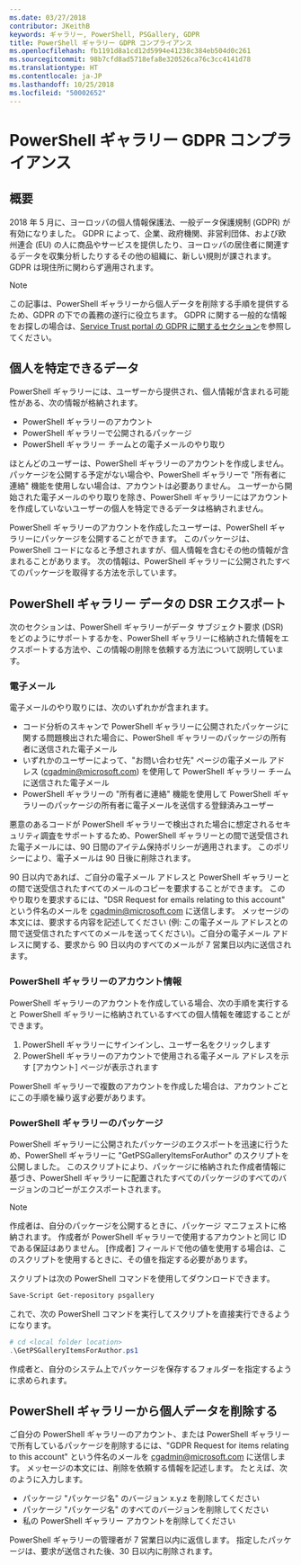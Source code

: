 ```yaml
---
ms.date: 03/27/2018
contributor: JKeithB
keywords: ギャラリー, PowerShell, PSGallery, GDPR
title: PowerShell ギャラリー GDPR コンプライアンス
ms.openlocfilehash: fb1191d8a1cd12d5994e41238c384eb504d0c261
ms.sourcegitcommit: 98b7cfd8ad5718efa8e320526ca76c3cc4141d78
ms.translationtype: HT
ms.contentlocale: ja-JP
ms.lasthandoff: 10/25/2018
ms.locfileid: "50002652"
---
```

# <a name="powershell-gallery-gdpr-compliance"></a>PowerShell ギャラリー GDPR コンプライアンス

## <a name="overview"></a>概要

2018 年 5 月に、ヨーロッパの個人情報保護法、一般データ保護規制 (GDPR) が有効になりました。
GDPR によって、企業、政府機関、非営利団体、および欧州連合 (EU) の人に商品やサービスを提供したり、ヨーロッパの居住者に関連するデータを収集分析したりするその他の組織に、新しい規則が課されます。
GDPR は現住所に関わらず適用されます。

> [!NOTE]
> この記事は、PowerShell ギャラリーから個人データを削除する手順を提供するため、GDPR の下での義務の遂行に役立ちます。 GDPR に関する一般的な情報をお探しの場合は、[Service Trust portal の GDPR に関するセクション](https://servicetrust.microsoft.com/ViewPage/GDPRGetStarted)を参照してください。

## <a name="personally-identifiable-data"></a>個人を特定できるデータ

PowerShell ギャラリーには、ユーザーから提供され、個人情報が含まれる可能性がある、次の情報が格納されます。

- PowerShell ギャラリーのアカウント
- PowerShell ギャラリーで公開されるパッケージ
- PowerShell ギャラリー チームとの電子メールのやり取り

ほとんどのユーザーは、PowerShell ギャラリーのアカウントを作成しません。
パッケージを公開する予定がない場合や、PowerShell ギャラリーで "所有者に連絡" 機能を使用しない場合は、アカウントは必要ありません。
ユーザーから開始された電子メールのやり取りを除き、PowerShell ギャラリーにはアカウントを作成していないユーザーの個人を特定できるデータは格納されません。

PowerShell ギャラリーのアカウントを作成したユーザーは、PowerShell ギャラリーにパッケージを公開することができます。
このパッケージは、PowerShell コードになると予想されますが、個人情報を含むその他の情報が含まれることがあります。
次の情報は、PowerShell ギャラリーに公開されたすべてのパッケージを取得する方法を示しています。

## <a name="dsr-export-of-powershell-gallery-data"></a>PowerShell ギャラリー データの DSR エクスポート

次のセクションは、PowerShell ギャラリーがデータ サブジェクト要求 (DSR) をどのようにサポートするかを、PowerShell ギャラリーに格納された情報をエクスポートする方法や、この情報の削除を依頼する方法について説明しています。

### <a name="email"></a>電子メール

電子メールのやり取りには、次のいずれかが含まれます。

- コード分析のスキャンで PowerShell ギャラリーに公開されたパッケージに関する問題検出された場合に、PowerShell ギャラリーのパッケージの所有者に送信された電子メール
- いずれかのユーザーによって、"お問い合わせ先" ページの電子メール アドレス ([cgadmin@microsoft.com](mailto:cgadmin@microsoft.com)) を使用して PowerShell ギャラリー チームに送信された電子メール
- PowerShell ギャラリーの "所有者に連絡" 機能を使用して PowerShell ギャラリーのパッケージの所有者に電子メールを送信する登録済みユーザー

悪意のあるコードが PowerShell ギャラリーで検出された場合に想定されるセキュリティ調査をサポートするため、PowerShell ギャラリーとの間で送受信された電子メールには、90 日間のアイテム保持ポリシーが適用されます。
このポリシーにより、電子メールは 90 日後に削除されます。

90 日以内であれば、ご自分の電子メール アドレスと PowerShell ギャラリーとの間で送受信されたすべてのメールのコピーを要求することができます。
このやり取りを要求するには、"DSR Request for emails relating to this account" という件名のメールを [cgadmin@microsoft.com](mailto:cgadmin@microsoft.com) に送信します。
メッセージの本文には、要求する内容を記述してください (例: この電子メール アドレスとの間で送受信されたすべてのメールを送ってください)。ご自分の電子メール アドレスに関する、要求から 90 日以内のすべてのメールが 7 営業日以内に送信されます。

### <a name="powershell-gallery-account-information"></a>PowerShell ギャラリーのアカウント情報

PowerShell ギャラリーのアカウントを作成している場合、次の手順を実行すると PowerShell ギャラリーに格納されているすべての個人情報を確認することができます。

1. PowerShell ギャラリーにサインインし、ユーザー名をクリックします
2. PowerShell ギャラリーのアカウントで使用される電子メール アドレスを示す [アカウント] ページが表示されます

PowerShell ギャラリーで複数のアカウントを作成した場合は、アカウントごとにこの手順を繰り返す必要があります。

### <a name="packages-in-the-powershell-gallery"></a>PowerShell ギャラリーのパッケージ

PowerShell ギャラリーに公開されたパッケージのエクスポートを迅速に行うため、PowerShell ギャラリーに "GetPSGalleryItemsForAuthor" のスクリプトを公開しました。
このスクリプトにより、パッケージに格納された作成者情報に基づき、PowerShell ギャラリーに配置されたすべてのパッケージのすべてのバージョンのコピーがエクスポートされます。

> [!NOTE]
> 作成者は、自分のパッケージを公開するときに、パッケージ マニフェストに格納されます。
> 作成者が PowerShell ギャラリーで使用するアカウントと同じ ID である保証はありません。
> [作成者] フィールドで他の値を使用する場合は、このスクリプトを使用するときに、その値を指定する必要があります。

スクリプトは次の PowerShell コマンドを使用してダウンロードできます。

```powershell
Save-Script Get-repository psgallery
```

これで、次の PowerShell コマンドを実行してスクリプトを直接実行できるようになります。

```powershell
# cd <local folder location>
.\GetPSGalleryItemsForAuthor.ps1
```

作成者と、自分のシステム上でパッケージを保存するフォルダーを指定するように求められます。

## <a name="deleting-personal-data-from-the-powershell-gallery"></a>PowerShell ギャラリーから個人データを削除する

ご自分の PowerShell ギャラリーのアカウント、または PowerShell ギャラリーで所有しているパッケージを削除するには、"GDPR Request for items relating to this account" という件名のメールを cgadmin@microsoft.com に送信します。
メッセージの本文には、削除を依頼する情報を記述します。 たとえば、次のように入力します。

- パッケージ "パッケージ名" のバージョン x.y.z を削除してください
- パッケージ "パッケージ名" のすべてのバージョンを削除してください
- 私の PowerShell ギャラリー アカウントを削除してください

PowerShell ギャラリーの管理者が 7 営業日以内に返信します。
指定したパッケージは、要求が送信された後、30 日以内に削除されます。
